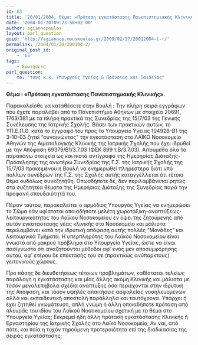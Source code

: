 ```yaml
---
id: 63
title: '20/01/2004, Θέμα: «Πρόταση εγκατάστασης Πανεπιστημιακής Κλινικής».'
date: '2004-01-20T09:23:58+02:00'
author: agiannopoulos
layout: parl_question
guid: 'http://agiannop.mousmoulas.gr/2009/02/17/20012004-l-r/'
permalink: /2004/01/20/200104-2/
original_post_id:
    - '63'
tags:
    - Ερωτήσεις
parl_question:
    to: "τους κ.κ. Υπουργούς Υγείας & Πρόνοιας και Παιδείας"
---
```


**Θέμα : «Πρόταση εγκατάστασης Πανεπιστημιακής Κλινικής».**

Παρακαλείσθε να καταθέσετε στην Βουλή : Την πλήρη σειρά εγγράφων που έχετε παραλάβει από το Πανεπιστήμιο Αθηνών με στοιχεία 20691, 1763/381 με τα πλήρη πρακτικά της Συνεδρίας της 15/7/03 της Γενικής Συνέλευσης της Ιατρικής Σχολής. Βάσει των πρακτικών αυτών, το ΥΠ.Ε.Π.Θ. κατά το έγγραφό του προς το Υπουργείο Υγείας 104928-Β1 της 3-10-03 ζητεί “συναινώντας” την εγκατάσταση στο ΛΑΪΚΟ Νοσοκομείο Αθηνών της Αιματολογικής Κλινικής της Ιατρικής Σχολής που έχει ιδρυθεί με την Απόφαση 69379/Β1/3.7.03 (ΦΕΚ 899 τ.Β/3.7.03). Αιτούμεθα όλα τα παραπάνω στοιχεία ως και πιστό αντίγραφo της Ημερησίας Διάταξης-Πρόσκλησης της ανωτέρω Συνεδρίας της Γ.Σ. της Ιατρικής Σχολής της 15/7/03 προκειμένου η Βουλή να ενημερωθεί πληρέστερα διότι υπό πολλών συνέδρων της Γ.Σ. της Σχολής αυτής καταγγέλλεται ότι τέτοιο θέμα ουδόλως συνεζητήθη. Οπωσδήποτε δε, δεν περιλαμβάνεται ρητώς στα συζητητέα θέματα της Ημερήσιας Διάταξης της Συνεδρίας παρά την προφανή σπουδαιότητά του.

Πέραν τούτου, παρακαλείται ο αρμόδιος Υπουργός Υγείας να ενημερώσει το Σώμα εάν υφίσταται οποιαδήποτε μελέτη χωροταξικη-αναπτύξεως-λειτουργικότητος του Λαϊκού Νοσοκομείου εν όψει της ζητούμενης από αυτόν εγκατάστασης νέας κλινικής στο Νοσοκομείο και μάλιστα περιλαμβάνει κατά την ιδρυτική απόφαση αυτής πολλές “Μονάδες” και λειτουργικά Τμήματα. Η υπερπληρότης του Λαϊκού Νοσοκομείου είναι γνωστό από μακρού πρόβλημα στο Υπουργείο Υγείας, ώστε να είναι πασίγνωστο ότι αναζητούνται μέθοδοι αφ’ ενός μεν αποσυμφόρησης αυτού, αφ’ ετέρου δε επέκτασής του σε (πρακτικώς ανύπαρκτους) γειτονικούς χώρους.

Προ πάσης δε διευθετήσεως τέτοιων προβλημάτων, καθίσταται τελείως παράλογη η εγκατάστασης και μίας άλλης ακόμη Κλινικής και μάλιστα με τόσον μεγαλεπήβολα σχέδια ανάπτυξης όσα περιέχονται στην ιδρυτική της Απόφαση, και τόσον υψηλές απαιτήσεις ασφαλείας νοσηλευομένων αλλά και εκπαιδευτική αποστολή παράλληλα και ταυτόχρονα. Υπάρχει ή έχει ζητηθεί γνωμάτευση, απλή γνώμη ή άλλη οποιαδήποτε πρόταση από πλευράς του ιδίου του Λαϊκού Νοσοκομείου σχετική με το θέμα στο Υπουργείο Υγείας; Εκκρεμεί ήδη άλλη πρόταση εγκατάστασης Κλινικής ή Εργαστηρίου της Ιατρικής Σχολής στο Λαϊκό Νοσοκομείο; Αν ναι, από πότε, και ποία η τυχόν τηρούμενη προτεραιότητα επί της διαδικασίας της σειράς εγκατάστασης;